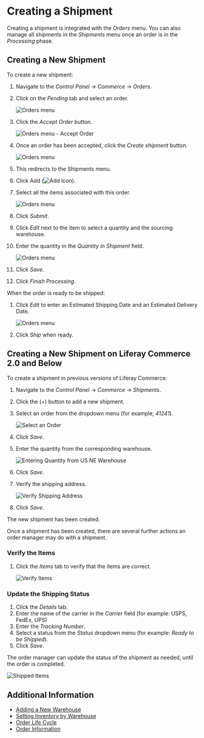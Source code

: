 # Creating a Shipment

Creating a shipment is integrated with the _Orders_ menu. You can also manage all shipments in the _Shipments_ menu once an order is in the _Processing_ phase.

## Creating a New Shipment

To create a new shipment:

1. Navigate to the _Control Panel_ &rarr; _Commerce_ &rarr; _Orders_.
1. Click on the _Pending_ tab and select an order.

    ![Orders menu](./creating-a-shipment/images/11.png)

1. Click the _Accept Order_ button.

    ![Orders menu - Accept Order](./creating-a-shipment/images/12.png)

1. Once an order has been accepted, click the _Create shipment_ button.

    ![Orders menu](./creating-a-shipment/images/10.png)

1. This redirects to the Shipments menu.

1. Click Add (![Add Icon](../../images/icon-add.png)).
1. Select all the items associated with this order.

    ![Orders menu](./creating-a-shipment/images/07.png)

1. Click _Submit_.
1. Click _Edit_ next to the item to select a quantity and the sourcing warehouse.
1. Enter the quantity in the _Quantity in Shipment_ field.

    ![Orders menu](./creating-a-shipment/images/08.png)

1. Click _Save_.
1. Click _Finish Processing_.

When the order is ready to be shipped:

1. Click _Edit_ to enter an Estimated Shipping Date and an Estimated Delivery Date.

    ![Orders menu](./creating-a-shipment/images/09.png)

1. Click _Ship_ when ready.

## Creating a New Shipment on Liferay Commerce 2.0 and Below

To create a shipment in previous versions of Liferay Commerce:

1. Navigate to the _Control Panel_ → _Commerce_ → _Shipments_.
1. Click the (+) button to add a new shipment.
1. Select an order from the dropdown menu (for example, _41241_).

    ![Select an Order](./creating-a-shipment/images/02.png)

1. Click _Save_.
1. Enter the quantity from the corresponding warehouse.

    ![Entering Quantity from US NE Warehouse](./creating-a-shipment/images/03.png)

1. Click _Save_.
1. Verify the shipping address.

    ![Verify Shipping Address](./creating-a-shipment/images/04.png)

1. Click _Save_.

The new shipment has been created.

Once a shipment has been created, there are several further actions an order manager may do with a shipment.

### Verify the Items

1. Click the _Items_ tab to verify that the items are correct.

    ![Verify Items](./creating-a-shipment/images/05.png)

### Update the Shipping Status

1. Click the _Details_ tab.
1. Enter the name of the carrier in the _Carrier_ field (for example: USPS, FedEx, UPS)
1. Enter the _Tracking Number_.
1. Select a status from the _Status_ dropdown menu (for example: _Ready to be Shipped_).
1. Click _Save_.

The order manager can update the status of the shipment as needed, until the order is completed.

![Shipped Items](./creating-a-shipment/images/06.png)

## Additional Information

* [Adding a New Warehouse](../../managing-a-catalog/managing-inventory/adding-a-new-warehouse.md)
* [Setting Inventory by Warehouse](../../managing-a-catalog/managing-inventory/setting-inventory-by-warehouse.md)
* [Order Life Cycle](../order-life-cycle.md)
* [Order Information](../order-information.md)
